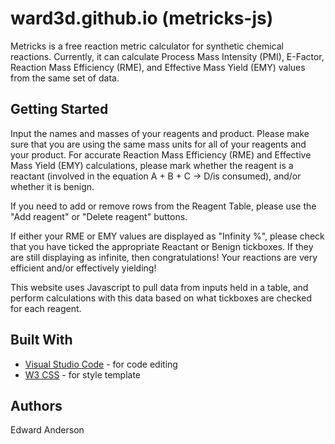 # ward3d.github.io (metricks-js)

Metricks is a free reaction metric calculator for synthetic chemical reactions. Currently, it can calculate Process Mass Intensity (PMI), E-Factor, Reaction Mass Efficiency (RME), and Effective Mass Yield (EMY) values from the same set of data.

## Getting Started

Input the names and masses of your reagents and product. Please make sure that you are using the same mass units for all of your reagents and your product. For accurate Reaction Mass Efficiency (RME) and Effective Mass Yield (EMY) calculations, please mark whether the reagent is a reactant (involved in the equation A + B + C -> D/is consumed), and/or whether it is benign.

If you need to add or remove rows from the Reagent Table, please use the "Add reagent" or "Delete reagent" buttons. 

If either your RME or EMY values are displayed as "Infinity %", please check that you have ticked the appropriate Reactant or Benign tickboxes. If they are still displaying as infinite, then congratulations! Your reactions are very efficient and/or effectively yielding!

This website uses Javascript to pull data from inputs held in a table, and perform calculations with this data based on what tickboxes are checked for each reagent. 

## Built With

* [Visual Studio Code](https://code.visualstudio.com/) - for code editing
* [W3 CSS](https://www.w3schools.com/w3css/w3css_templates.asp) - for style template

## Authors

Edward Anderson
